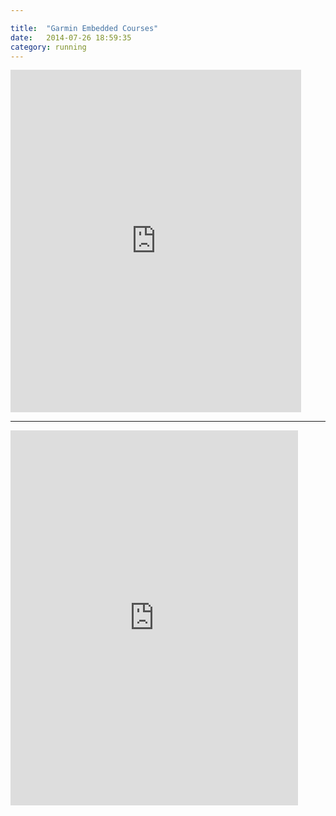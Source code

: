 ```yaml
---

title:  "Garmin Embedded Courses"
date:   2014-07-26 18:59:35
category: running
---
```


<iframe width='465' height='548' frameborder='0' src='http://connect.garmin.com:80/activity/embed/549962898'></iframe>

<hr/>

<iframe width='460' height='600' frameborder='0' src='http://connect.garmin.com:80/course/embed/7393712'></iframe>
